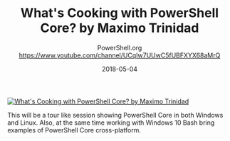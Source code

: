 ﻿---
title: What's Cooking with PowerShell Core? by Maximo Trinidad
date: 2018-05-04
tags: PowerShellOrg, English, Conference
author: PowerShell.org https://www.youtube.com/channel/UCqIw7UUwC5fUBFXYX68aMrQ
---

[![What's Cooking with PowerShell Core? by Maximo Trinidad](https://i1.ytimg.com/vi/838T2kTFbyQ/hqdefault.jpg "What's Cooking with PowerShell Core? by Maximo Trinidad")](https://www.youtube.com/watch?v=838T2kTFbyQ)

This will be a tour like session showing PowerShell Core in both Windows and Linux. Also, at the same time working with Windows 10 Bash bring examples of PowerShell Core cross-platform.
